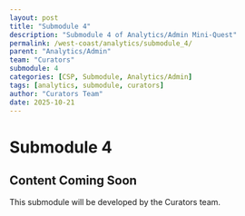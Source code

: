```yaml
---
layout: post
title: "Submodule 4"
description: "Submodule 4 of Analytics/Admin Mini-Quest"
permalink: /west-coast/analytics/submodule_4/
parent: "Analytics/Admin"
team: "Curators"
submodule: 4
categories: [CSP, Submodule, Analytics/Admin]
tags: [analytics, submodule, curators]
author: "Curators Team"
date: 2025-10-21
---
```


# Submodule 4

## Content Coming Soon
This submodule will be developed by the Curators team.
